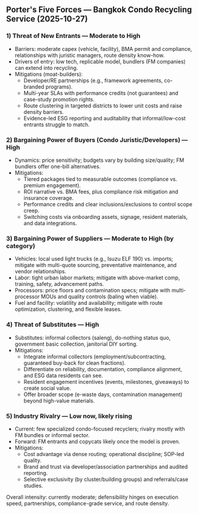 ## Porter's Five Forces — Bangkok Condo Recycling Service (2025-10-27)

### 1) Threat of New Entrants — Moderate to High
- Barriers: moderate capex (vehicle, facility), BMA permit and compliance, relationships with juristic managers, route density know-how.
- Drivers of entry: low tech, replicable model, bundlers (FM companies) can extend into recycling.
- Mitigations (moat-builders):
  - Developer/RE partnerships (e.g., framework agreements, co-branded programs).
  - Multi-year SLAs with performance credits (not guarantees) and case-study promotion rights.
  - Route clustering in targeted districts to lower unit costs and raise density barriers.
  - Evidence-led ESG reporting and auditability that informal/low-cost entrants struggle to match.

### 2) Bargaining Power of Buyers (Condo Juristic/Developers) — High
- Dynamics: price sensitivity; budgets vary by building size/quality; FM bundlers offer one-bill alternatives.
- Mitigations:
  - Tiered packages tied to measurable outcomes (compliance vs. premium engagement).
  - ROI narrative vs. BMA fees, plus compliance risk mitigation and insurance coverage.
  - Performance credits and clear inclusions/exclusions to control scope creep.
  - Switching costs via onboarding assets, signage, resident materials, and data integrations.

### 3) Bargaining Power of Suppliers — Moderate to High (by category)
- Vehicles: local used light trucks (e.g., Isuzu ELF 190) vs. imports; mitigate with multi-quote sourcing, preventative maintenance, and vendor relationships.
- Labor: tight urban labor markets; mitigate with above-market comp, training, safety, advancement paths.
- Processors: price floors and contamination specs; mitigate with multi-processor MOUs and quality controls (baling when viable).
- Fuel and facility: volatility and availability; mitigate with route optimization, clustering, and flexible leases.

### 4) Threat of Substitutes — High
- Substitutes: informal collectors (saleng), do-nothing status quo, government basic collection, janitorial DIY sorting.
- Mitigations:
  - Integrate informal collectors (employment/subcontracting, guaranteed buy-back for clean fractions).
  - Differentiate on reliability, documentation, compliance alignment, and ESG data residents can see.
  - Resident engagement incentives (events, milestones, giveaways) to create social value.
  - Offer broader scope (e-waste days, contamination management) beyond high-value materials.

### 5) Industry Rivalry — Low now, likely rising
- Current: few specialized condo-focused recyclers; rivalry mostly with FM bundles or informal sector.
- Forward: FM entrants and copycats likely once the model is proven.
- Mitigations:
  - Cost advantage via dense routing; operational discipline; SOP-led quality.
  - Brand and trust via developer/association partnerships and audited reporting.
  - Selective exclusivity (by cluster/building groups) and referrals/case studies.

Overall intensity: currently moderate; defensibility hinges on execution speed, partnerships, compliance-grade service, and route density.


